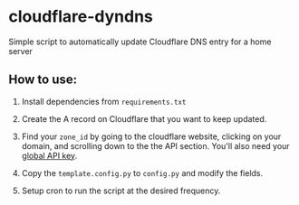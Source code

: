 # cloudflare-dyndns

Simple script to automatically update Cloudflare DNS entry for a home server

## How to use:

1. Install dependencies from `requirements.txt`

2. Create the A record on Cloudflare that you want to keep updated.

3. Find your `zone_id` by going to the cloudflare website, clicking on your
   domain, and scrolling down to the the API section. You'll also need your
   [global API key](https://support.cloudflare.com/hc/en-us/articles/200167836-Where-do-I-find-my-Cloudflare-API-key-).

4. Copy the `template.config.py` to `config.py` and modify the fields.

5. Setup cron to run the script at the desired frequency.

